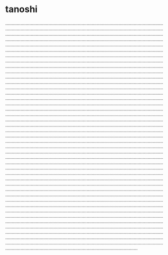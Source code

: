 # tanoshi
................................................................................................................................................................................................................................................................................................................................................................................................................................................................................................................................................................................................................................................................................................................................................................................................................................................................................................................................................................................................................................................................................................................................................................................................................................................................................................................................................................................................................................................................................................................................................................................................................................................................................................................................................................................................................................................................................................................................................................................................................................................................................................................................................................................................................................................................................................................................................................................................................................................................................................................................................................................................................................................................................................................................................................................................................................................................................................................................................................................................................................................................................................................................................................................................................................................................................................................................................................................................................................................................................................................................................................................................................................................................................................................................................................................................................................................................................................................................................................................................................................................................................................................................................................................................................................................................................................................................................................................................................................................................................................................................................................................................................................................................................................................................................................................................................................................................................................................................................................................................................................................................................................................................................................................................................................................................................................................................................................................................................................................................................................................................